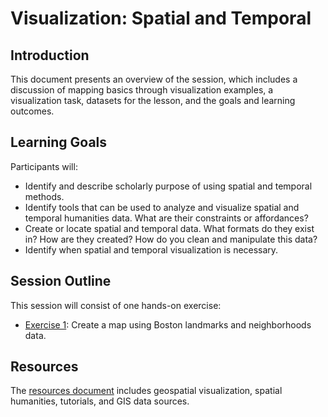 # Visualization: Spatial and Temporal

## Introduction
This document presents an overview of the session, which includes a discussion of mapping basics through visualization examples, a visualization task, datasets for the lesson, and the goals and learning outcomes. 

## Learning Goals

Participants will:

- Identify and describe scholarly purpose of using spatial and temporal methods.
- Identify tools that can be used to analyze and visualize spatial and temporal humanities data. What are their constraints or affordances?
- Create or locate spatial and temporal data. What formats do they exist in? How are they created? How do you clean and manipulate this data?
- Identify when spatial and temporal visualization is necessary.

## Session Outline
This session will consist of one hands-on exercise:

- [Exercise 1](exercise-1.md): Create a map using Boston landmarks and neighborhoods data.

## Resources
The [resources document](resources.md) includes geospatial visualization, spatial humanities, tutorials, and GIS data sources.

